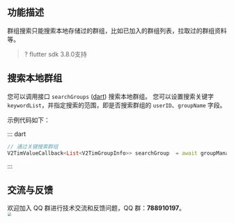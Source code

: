 ## 功能描述
群组搜索只能搜索本地存储过的群组，比如已加入的群组列表，拉取过的群组资料等。

> ? flutter sdk 3.8.0支持

## 搜索本地群组
您可以调用接口 `searchGroups` ([dart](https://pub.dev/documentation/tencent_im_sdk_plugin_platform_interface/latest/im_flutter_plugin_platform_interface/ImFlutterPlatform/searchGroups.html)) 搜索本地群组。
您可以设置搜索关键字 `keywordList`，并指定搜索的范围，即是否搜索群组的 `userID`、`groupName` 字段。

示例代码如下：

<dx-tabs>
::: dart

```dart
// 通过关键搜索群组
V2TimValueCallback<List<V2TimGroupInfo>> searchGroup  = await groupManager.searchGroups(searchParam: V2TimGroupSearchParam(keywordList: ['关键词'],isSearchGroupID: true,isSearchGroupName: true));
```
:::
</dx-tabs>

## 交流与反馈

欢迎加入 QQ 群进行技术交流和反馈问题，QQ 群：**788910197**。
<img style="width: 200px; max-width: inherit; zoom: 50%;" src="https://qcloudimg.tencent-cloud.cn/raw/f351a1640d265047db85ffab1cd086a7.png" />



